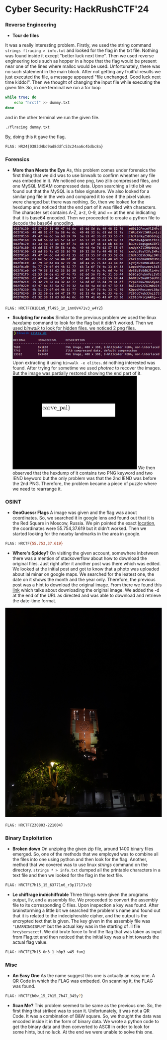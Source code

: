 # Cyber Security: HackRushCTF'24

### Reverse Engineering
- __Tour de files__

It was a really interesting problem. Firstly, we used the string command ```strings flracing > info.txt``` and looked for the flag in the txt file. Nothing was found inside it except "better luck next time". Then we used reverse engineering tools such as hopper in a hope that the flag would be present near one of the lines where malloc would be used. Unfortunately, there was no such statement in the main block. After not getting any fruitful results we just executed the file, a message appeared "file unchanged. Good luck next time kiddo!". Then we thought of changing the input file while executing the given file. So, in one terminal we run a for loop
```sh
while true; do
    echo "hrctf" >> dummy.txt
done
```
and in the other terminal we run the given file.
```sh
./flracing dummy.txt
```
By, doing this it gave the flag.

```sh
FLAG: HR24{0383d4bd9ad8ddfc53c24aa6c4bdbc8a}
```

### Forensics
- __More than Meets the Eye__
As, this problem comes under forensics the first thing that we did was to use binwalk to confirm wheather any file was embeded in it. We noticed one png, two zlib compressed files, and one MySQL MISAM compressed data. Upon searching a little bit we found out that the MySQL is a false signature. We also looked for a similar png file in the web and compared it to see if the pixel values were changed but there was nothing. So, then we looked for the hexdump and noticed that the end part of it was filled with characters. The character set contains A-Z, a-z, 0-9, and == at the end indicating that it is base64 encoded. Then we proceeded to create a python file to decode the base64 encoding.
![alt text](./Forensics/more_than_meets_the_eye/hex_dump.png)
```sh
FLAG: HRCTF{H1D1n9_fl495_1n_1nn0V471v3_w4Y2}
```
- __Sculpting for noobs__
Similar to the previous problem we used the linux _hexdump_ command to look for the flag but it didn't worked. Then we used _binwalk_ to look for hidden files. we noticed 2 png files. 
![part of hexdump](./Forensics/Sculpting_for_noobs/binwalk_op.png)
Upon extracting it using ```binwalk -e elites.dd``` nothing interested was found. After trying for sometime we used _photrec_ to recover the images. But the image was partially restored showing the end part of it.
![carve_pal}](./Forensics/Sculpting_for_noobs/recup_dir.1/f0000015.png)
 We then observed that the hexdump of it contains two PNG keyword and two IEND keyword but the only problem was that the 2nd IEND was before the 2nd PNG. Therefore, the problem became a piece of puzzle where we need to rearrange it.

### OSINT
- __GeoGuessr Flags__
A image was given and the flag was about coordinates. So, we searched it in google lens and found out that it is the Red Square in Moscow, Russia. We pin pointed the exact [location](https://www.google.com/maps/@55.7542066,37.6194264,3a,75y,108.86h,95.79t/data=!3m6!1e1!3m4!1sD6O09ioTLaeO0v2k5GeFlw!2e0!7i13312!8i6656?entry=ttu), the coordinates were 55.754,37.619 but it didn't worked. Then we started looking for the nearby landmarks in the area in google.
```sh
FLAG: HRCTF{55.753,37.619}
```

- __Where's Spidey?__
On visiting the given account, somewhere inbetween there was a mention of stackoverflow about how to download the original files. Just right after it another post was there which was edited. We looked at the initial post and got to know that a photo was uploaded about lal minar on google maps. We searched for the leatest one, the date on it shows the month and the year only. Therefore, the previous post was a hint to download the original image. From there we found this [link](https://stackoverflow.com/questions/54782846/how-to-download-an-original-image-or-video-with-the-baseurl-of-google-photos-api) which talks about downloading the original image. We added the -d at the end of the URL as directed and was able to download and retrieve the date-time format.

![lal_minar](./osint/where's_spidey/20231018_youwonfindithere.jpg)

```sh
FLAG: HRCTF{230803-221004}
```

### Binary Exploitation
- __Broken down__
On unziping the given zip file, around 1400 binary files emerged. So, one of the methods that we employed was to combine all the files into one using python and then look for the flag. Another, method that we covered was to use linux _strings_ command on the directory. ```strings * > info.txt``` dumped all the printable characters in a text file and then we looked for the flag in the text file.
```sh
FLAG: HRCTF{7h15_15_63771n6_r3p17171v3}
```
- __Le chiffrage indéchiffrable__
Three things were given the programs output, llv, and a assembly file. We proceeded to convert the assembly file to its corresponding C files. Upon inspection a key was found. After brainstorming a little bit we searched the problem's name and found out that it is related to the indecipherable cipher, and the output is the encrypted text that is given. The key given in the assembly file was ```"LEARNINGISFUN"``` but the actual key was in the starting of .ll file ```hrcybersecctf```. We did brute force to find the flag that was taken as input from Flag.txt and then noticed that the initial key was a hint towards the actual flag value.

```sh
FLAG: HRCTF{7h15_0n3_1_h0p3_w45_fun}
```

### Misc
- __An Easy One__
As the name suggest this one is actually an easy one. A QR Code in which the FLAG was embeded. On scanning it, the FLAG was found.

```sh
FLAG: HRCTF{h0w_15_7h15_7h47_345y?}
```

- __Scan Me?__
This problem seemed to be same as the previous one. So, the first thing that striked was to scan it. Unfortunately, it was not a QR Code. It was a combination of B&W square. So, we thought the data was encoded inside it in the form of binary data. We wrote a python code to get the binary data and then converted to ASCII in order to look for some hints, but no luck. At the end we were unable to solve this one.